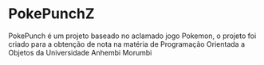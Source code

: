 # PokePunchZ
PokePunch é um projeto baseado no aclamado jogo Pokemon, o projeto foi criado para a obtenção de nota na matéria de Programação Orientada a Objetos da Universidade Anhembi Morumbi
